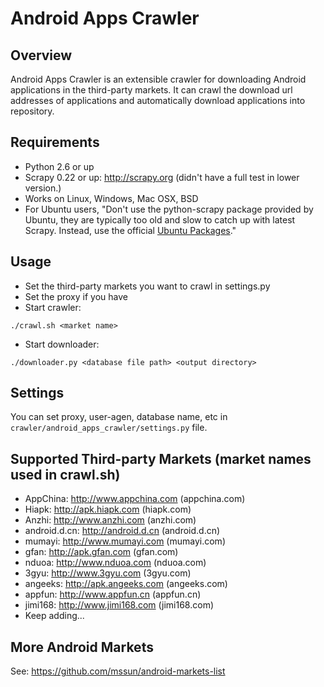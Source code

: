 Android Apps Crawler
====================

Overview
--------
Android Apps Crawler is an extensible crawler for downloading Android applications in the third-party markets.
It can crawl the download url addresses of applications and automatically download applications
into repository.

Requirements
------------
* Python 2.6 or up
* Scrapy 0.22 or up: http://scrapy.org (didn't have a full test in lower version.)
* Works on Linux, Windows, Mac OSX, BSD
* For Ubuntu users, "Don't use the python-scrapy package provided by Ubuntu, 
they are typically too old and slow to catch up with latest Scrapy. 
Instead, use the official [Ubuntu Packages](http://doc.scrapy.org/en/latest/topics/ubuntu.html#topics-ubuntu)."

Usage
-----
* Set the third-party markets you want to crawl in settings.py
* Set the proxy if you have
* Start crawler: 
```
./crawl.sh <market name>
```
* Start downloader:
```
./downloader.py <database file path> <output directory>
```

Settings
--------
You can set proxy, user-agen, database name, etc in ```crawler/android_apps_crawler/settings.py``` file.

Supported Third-party Markets (market names used in crawl.sh)
-----------------------------
* AppChina: http://www.appchina.com (appchina.com)
* Hiapk: http://apk.hiapk.com (hiapk.com)
* Anzhi: http://www.anzhi.com (anzhi.com)
* android.d.cn: http://android.d.cn (android.d.cn)
* mumayi: http://www.mumayi.com (mumayi.com)
* gfan: http://apk.gfan.com (gfan.com)
* nduoa: http://www.nduoa.com (nduoa.com)
* 3gyu: http://www.3gyu.com (3gyu.com)
* angeeks: http://apk.angeeks.com (angeeks.com)
* appfun: http://www.appfun.cn (appfun.cn)
* jimi168: http://www.jimi168.com (jimi168.com)
* Keep adding...

More Android Markets
--------------------
See: https://github.com/mssun/android-markets-list
